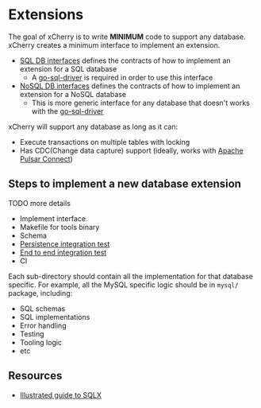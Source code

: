 # Extensions

The goal of xCherry is to write **MINIMUM** code to support any database. xCherry creates a minimum interface to implement an extension.

* [SQL DB interfaces](./sql_db_interfaces.go) defines the contracts of how to implement an extension for a SQL database
  * A [go-sql-driver](https://github.com/golang/go/wiki/SQLDrivers) is required in order to use this interface 
* [NoSQL DB interfaces](./nosql_db_interfaces.go) defines the contracts of how to implement an extension for a NoSQL database
  * This is more generic interface for any database that doesn't works with the [go-sql-driver](https://github.com/golang/go/wiki/SQLDrivers) 


xCherry will support any database as long as it can:
* Execute transactions on multiple tables with locking
* Has CDC(Change data capture) support (ideally, works with [Apache Pulsar Connect](https://pulsar.apache.org/docs/3.1.x/io-cdc-debezium/))

## Steps to implement a new database extension
TODO more details
* Implement interface
* Makefile for tools binary
* Schema
* [Persistence integration test](./tests)
* [End to end integration test](../integTests)
* CI

Each sub-directory should contain all the implementation for that database specific. For example, all the MySQL specific
logic should be in `mysql/` package, including:
* SQL schemas
* SQL implementations
* Error handling
* Testing
* Tooling logic
* etc

## Resources
* [Illustrated guide to SQLX](https://jmoiron.github.io/sqlx/)